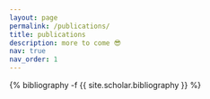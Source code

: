 ```yaml
---
layout: page
permalink: /publications/
title: publications
description: more to come 😎
nav: true
nav_order: 1
---
```

<!-- _pages/publications.md -->
<div class="publications">

{% bibliography -f {{ site.scholar.bibliography }} %}

</div>
